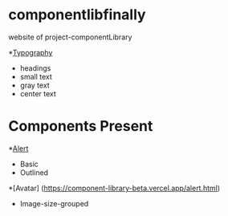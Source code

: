  # componentlibfinally

website of  project-componentLibrary

*[Typography](https://component-library-beta.vercel.app/typography.html) 

* headings
* small text
* gray text
 * center text

  # Components Present

*[Alert](https://component-library-beta.vercel.app/alert.html)  
  * Basic
  * Outlined
  
*[Avatar] (https://component-library-beta.vercel.app/alert.html)  
* Image-size-grouped
